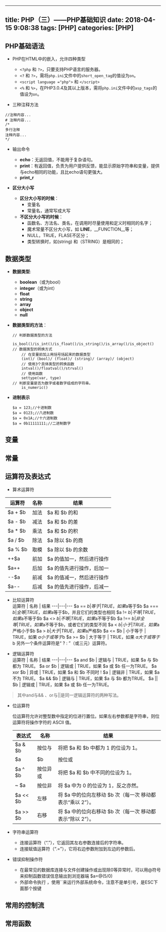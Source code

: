 
--- 
title: PHP（三）——PHP基础知识
date: 2018-04-15 9:08:38 
tags: [PHP] 
categories: [PHP] 
---


## PHP基础语法

- PHP在HTML中的嵌入，允许四种类型
	- `<?php` 和 `?>`，只要支持PHP语言的服务器。
	- `<?` 和 `?>`，需将`php.ini`文件中的`short_open_tag`的值设为`on`。
	- `<script language ="php">` 和 `</script>`
	- `<%` 和 `%>`，在PHP3.0.4及其以上版本，需将`php.ini`文件中的`asp_tags`的值设为`on`。

- 三种注释方法

```
//注释内容...
# 注释内容...
/* 
多行注释
注释内容...
*/
```

- 输出命令
	- **echo**：无返回值，不能用于复杂语句。
	- **print**：有返回值，负责为用户提供反馈，能显示原始字符串和变量，提供与echo相同的功能，且比echo语句更强大。
	- **print_r**


- **区分大小写**
	- **区分大小写的时候**：
		- 变量名
		- 常量名，通常写成大写
	- **不区分大小写的时候**：
		- 函数名、方法名、类名，在调用时尽量使用和定义时相同的名字；
		- 魔术常量不区分大小写，如 __LINE__，__FUNCTION__等；
		- NULL，TRUE，FLASE不区分；
		- 类型转换时，如(string) 和（STRING）是相同的；


## 数据类型

- **数据类型**:
	- **boolean**（或为bool）
	- **integer**（或为int）
	- **float**
	- **string**
	- **array**
	- **object** 
	- **null**

- **数据类型的方法**：
	```
	// 判断数据类型的方法
		is_bool()/is_int()/is_float()/is_string()/is_array()/is_object()
	// 数据类型的转换方式
		// 在变量前加上用括号括起来的数据类型
		(int)/ (bool)/ (float)/ (string)/ (array)/ (object)
		// 使用3个具体类型的转换函数
		intval()/floatval()/strval()
		// 使用函数 
		settype(var, type)
	// 判断变量是否为数字或者数字组成的字符串。
		is_numeric()
	```

- **进制表示**

	```
	$a = 123;//十进制数 
	$a = 0123;//八进制数 
	$a = 0x1A;//十六进制数 
	$a = 0b11111111;//二进制数字
	```

## 变量


## 常量


## 运算符及表达式
- 算术运算符

运算符 | 名称 | 结果 
---|---|---
$a + $b | 加法 | $a 和 $b 的和 
$a - $b | 减法 | $a 和 $b 的差 
$a * $b | 乘法 | $a 和 $b 的积 
$a / $b | 除法 | $a 除以 $b 的商 
$a % $b | 取模 | $a 除以 $b 的余数  
++$a | 前加 | $a 的值加一，然后进行操作 
$a++ | 后加 | $a 的值先进行操作，后加一 
--$a | 前减 | $a 的值减一，然后进行操作 
$a-- | 后减 | $a 的值先进行操作，后减一 

- 比较运算符  
运算符 | 名称 | 结果 
---|---|---
$a == $b | 等于 | TRUE，如果$a等于$b 
$a === $b | 全等 | TRUE，如果$a等于$b，并且它们的类型也相同 
$a != $b | 不等 | TRUE，如果$a不等于$b 
$a <> $b | 不等 | TRUE，如果$a不等于$b 
$a !== $b | 非全等  | TRUE，如果$a不等于$b，或者它们的类型不同 
$a < $b | 小于 | TRUE，如果$a严格小于$b 
$a > $b | 大于 | TRUE，如果$a严格$b 
$a <= $b | 小于等于 | TRUE，如果 $a 小于或等于$b 
$a >= $b | 大于等于 | TRUE，如果 $a 大于或等于$b 
另外一个条件运算符是“ ? : ”（或三元）运算符。

- 逻辑运算符  
运算符 | 名称 | 结果 
---|---|---
$a and $b | 逻辑与 | TRUE，如果 $a 与 $b 都为 TRUE。 
$a or $b | 逻辑或 | TRUE，如果 $a 或 $b 任一为TRUE。 
$a xor $b | 异或 | TRUE，如果 $a 和 $b 不同时 
! $a | 逻辑非 | TRUE，如果 $a 不为 TRUE。 
$a && $b | 逻辑与 | TRUE，如果 $a 与 $b 都为TRUE。 
$a || $b | 逻辑或 | TRUE，如果 $a 或 $b 任一为TRUE。 
> 其中and与&& 、or与||是同一逻辑运算符的两种写法。 


- 位运算符 

	位运算符允许对整型数中指定的位进行置位。如果左右参数都是字符串，则位运算符将操作字符的 ASCII 值。 
	
	表达式 | 名称 | 结果 
	---|---|---
	$a & $b | 按位与 | 将把 $a 和 $b 中都为 1 的位设为 1。 
	$a | $b | 按位或 | 将把 $a 或者 $b 中为 1 的位设为 1。 
	$a ^ $b | 按位异或 | 将把 $a 和 $b 中不同的位设为 1。 
	~ $a | 按位非 | 将 $a 中为 0 的位设为 1，反之亦然。 
	$a << $b | 左移 | 将 $a 中的位向左移动 $b 次（每一次 移动都表示“乘以 2”）。 
	$a >> $b | 右移 | 将 $a 中的位向右移动 $b 次（每一次 移动都表示“除以 2”）。  

- 字符串运算符 
	- 连接运算符（“.”），它返回其左右参数连接后的字符串。
	- 连接赋值运算符（“.=”），它将右边参数附加到左边的参数后。 

- 错误抑制操作符 
	- 在最常见的数据库连接与文件创建操作或出现除0等异常时，可以用@符号来抑制函数错误信息输出到浏览器端 $a=@(5/0) 
	- 外部命令执行 ，使用\`\`来运行外部系统命令，注意不是单引号，是ESC下面那个按键 

## 常用的控制流


## 常用函数

